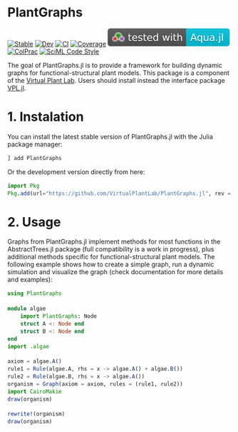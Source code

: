 # PlantGraphs

[![Stable](https://img.shields.io/badge/docs-stable-blue.svg)](https://VirtualPlantLab.github.io/PlantGraphs.jl/stable/)
[![Dev](https://img.shields.io/badge/docs-dev-blue.svg)](https://VirtualPlantLab.github.io/PlantGraphs.jl/dev/)
[![CI](https://github.com/VirtualPlantLab/PlantGraphs.jl/actions/workflows/CI.yml/badge.svg)](https://github.com/VirtualPlantLab/PlantGraphs.jl/actions/workflows/CI.yml)
[![Coverage](https://codecov.io/gh/VirtualPlantLab/PlantGraphs.jl/branch/master/graph/badge.svg?token=LCZHPERHUN)](https://codecov.io/gh/VirtualPlantLab/PlantGraphs.jl)
[![Aqua QA](https://raw.githubusercontent.com/JuliaTesting/Aqua.jl/master/badge.svg)](https://github.com/JuliaTesting/Aqua.jl)
[![ColPrac](https://img.shields.io/badge/ColPrac-Contributor's%20Guide-blueviolet)](https://github.com/SciML/ColPrac)
[![SciML Code Style](https://img.shields.io/static/v1?label=code%20style&message=SciML&color=9558b2&labelColor=389826)](https://github.com/SciML/SciMLStyle)

The goal of PlantGraphs.jl is to provide a framework for building dynamic graphs for
functional-structural plant models. This package is a component of the
[Virtual Plant Lab](http://virtualplantlab.com/). Users should install instead the
interface package [VPL.jl](https://github.com/VirtualPlantLab/VPL.jl).

# 1. Instalation

You can install the latest stable version of PlantGraphs.jl with the Julia package manager:

```julia
] add PlantGraphs
```

Or the development version directly from here:

```julia
import Pkg
Pkg.add(url="https://github.com/VirtualPlantLab/PlantGraphs.jl", rev = "master")
```

# 2. Usage

Graphs from PlantGraphs.jl implement methods for most functions in the AbstractTrees.jl
package (full compatibility is a work in progress), plus additional methods specific for
functional-structural plant models. The following example shows how to create a simple
graph, run a dynamic simulation and visualize the graph (check documentation for more
details and examples):

```julia
using PlantGraphs

module algae
    import PlantGraphs: Node
    struct A <: Node end
    struct B <: Node end
end
import .algae

axiom = algae.A()
rule1 = Rule(algae.A, rhs = x -> algae.A() + algae.B())
rule2 = Rule(algae.B, rhs = x -> algae.A())
organism = Graph(axiom = axiom, rules = (rule1, rule2))
import CairoMakie
draw(organism)

rewrite!(organism)
draw(organism)
```
